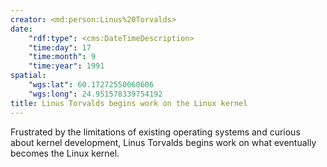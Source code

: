 ```yaml
---
creator: <md:person:Linus%20Torvalds>
date:
    "rdf:type": <cms:DateTimeDescription>
    "time:day": 17
    "time:month": 9
    "time:year": 1991
spatial:
    "wgs:lat": 60.17272550060606
    "wgs:long": 24.951578339754192
title: Linus Torvalds begins work on the Linux kernel
---
```


Frustrated by the limitations of existing operating systems and curious about kernel development, Linus Torvalds begins work on what eventually becomes the Linux kernel.
